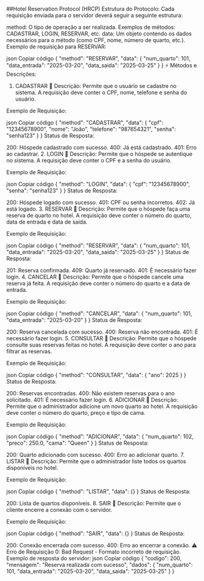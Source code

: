 ##Hotel Reservation Protocol (HRCP)
Estrutura do Protocolo:
Cada requisição enviada para o servidor deverá seguir a seguinte estrutura:

method: O tipo de operação a ser realizada. Exemplos de métodos: CADASTRAR, LOGIN, RESERVAR, etc.
data: Um objeto contendo os dados necessários para o método (como CPF, nome, número de quarto, etc.).
Exemplo de requisição para RESERVAR:

json
Copiar código
{
  "method": "RESERVAR",
  "data": {
    "num_quarto": 101,
    "data_entrada": "2025-03-20",
    "data_saida": "2025-03-25"
  }
}
⚡ Métodos e Descrições:
1. CADASTRAR
📖 Descrição: Permite que o usuário se cadastre no sistema. A requisição deve conter o CPF, nome, telefone e senha do usuário.

Exemplo de Requisição:

json
Copiar código
{
  "method": "CADASTRAR",
  "data": {
    "cpf": "12345678900",
    "nome": "João",
    "telefone": "987654321",
    "senha": "senha123"
  }
}
Status de Resposta:

200: Hóspede cadastrado com sucesso.
400: Já está cadastrado.
401: Erro ao cadastrar.
2. LOGIN
📖 Descrição: Permite que o hóspede se autentique no sistema. A requisição deve conter o CPF e a senha do usuário.

Exemplo de Requisição:

json
Copiar código
{
  "method": "LOGIN",
  "data": {
    "cpf": "12345678900",
    "senha": "senha123"
  }
}
Status de Resposta:

200: Hóspede logado com sucesso.
401: CPF ou senha incorretos.
402: Já está logado.
3. RESERVAR
📖 Descrição: Permite que o hóspede faça uma reserva de quarto no hotel. A requisição deve conter o número do quarto, data de entrada e data de saída.

Exemplo de Requisição:

json
Copiar código
{
  "method": "RESERVAR",
  "data": {
    "num_quarto": 101,
    "data_entrada": "2025-03-20",
    "data_saida": "2025-03-25"
  }
}
Status de Resposta:

201: Reserva confirmada.
409: Quarto já reservado.
401: É necessário fazer login.
4. CANCELAR
📖 Descrição: Permite que o hóspede cancele uma reserva já feita. A requisição deve conter o número do quarto e a data de entrada.

Exemplo de Requisição:

json
Copiar código
{
  "method": "CANCELAR",
  "data": {
    "num_quarto": 101,
    "data_entrada": "2025-03-20"
  }
}
Status de Resposta:

200: Reserva cancelada com sucesso.
400: Reserva não encontrada.
401: É necessário fazer login.
5. CONSULTAR
📖 Descrição: Permite que o hóspede consulte suas reservas feitas no hotel. A requisição deve conter o ano para filtrar as reservas.

Exemplo de Requisição:

json
Copiar código
{
  "method": "CONSULTAR",
  "data": {
    "ano": 2025
  }
}
Status de Resposta:

200: Reservas encontradas.
400: Não existem reservas para o ano solicitado.
401: É necessário fazer login.
6. ADICIONAR
📖 Descrição: Permite que o administrador adicione um novo quarto ao hotel. A requisição deve conter o número do quarto, preço e tipo de cama.

Exemplo de Requisição:

json
Copiar código
{
  "method": "ADICIONAR",
  "data": {
    "num_quarto": 102,
    "preco": 250.0,
    "cama": "Queen"
  }
}
Status de Resposta:

200: Quarto adicionado com sucesso.
400: Erro ao adicionar quarto.
7. LISTAR
📖 Descrição: Permite que o administrador liste todos os quartos disponíveis no hotel.

Exemplo de Requisição:

json
Copiar código
{
  "method": "LISTAR",
  "data": {}
}
Status de Resposta:

200: Lista de quartos disponíveis.
8. SAIR
📖 Descrição: Permite que o cliente encerre a conexão com o servidor.

Exemplo de Requisição:

json
Copiar código
{
  "method": "SAIR",
  "data": {}
}
Status de Resposta:

200: Conexão encerrada com sucesso.
400: Erro ao encerrar a conexão.
⚠️ Erro de Requisição
0: Bad Request - Formato incorreto de requisição.
Exemplo de resposta do servidor:
json
Copiar código
{
  "codigo": 200,
  "mensagem": "Reserva realizada com sucesso",
  "dados": {
    "num_quarto": 101,
    "data_entrada": "2025-03-20",
    "data_saida": "2025-03-25"
  }
}